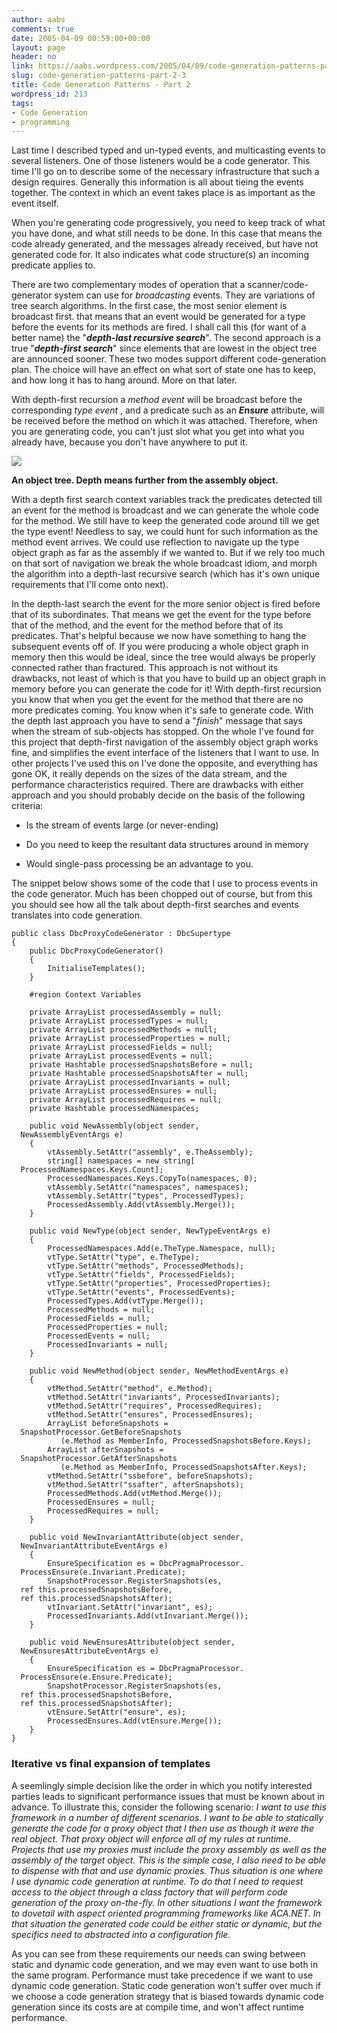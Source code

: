 ```yaml
---
author: aabs
comments: true
date: 2005-04-09 00:59:00+00:00
layout: page
header: no
link: https://aabs.wordpress.com/2005/04/09/code-generation-patterns-part-2-3/
slug: code-generation-patterns-part-2-3
title: Code Generation Patterns - Part 2
wordpress_id: 213
tags:
- Code Generation
- programming
---
```


Last time I described typed and un-typed events, and multicasting events to several listeners. One of those listeners would be a code generator. This time I'll go on to describe some of the necessary infrastructure that such a design requires. Generally this information is all about tieing the events together. The context in which an event takes place is as important as the event itself.

When you're generating code progressively, you need to keep track of what you have done, and what still needs to be done. In this case that means the code already generated, and the messages already received, but have not generated code for. It also indicates what code structure(s) an incoming predicate applies to.

There are two complementary modes of operation that a scanner/code-generator system can use for _broadcasting_ events. They are variations of tree search algorithms. In the first case, the most senior element is broadcast first. that means that an event would be generated for a type before the events for its methods are fired. I shall call this (for want of a better name) the "**_depth-last recursive search_**". The second approach is a true "**_depth-first search_**" since elements that are lowest in the object tree are announced sooner. These two modes support different code-generation plan. The choice will have an effect on what sort of state one has to keep, and how long it has to hang around. More on that later.

With depth-first recursion a _method event_ will be broadcast before the corresponding _type event_ , and a predicate such as an _**Ensure**_ attribute, will be received before the method on which it was attached. Therefore, when you are generating code, you can't just slot what you get into what you already have, because you don't have anywhere to put it.

![](http://aabs.aspxconnection.com/objectTree.png)

**An object tree. Depth means further from the assembly object.**

With a depth first search context variables track the predicates detected till an event for the method is broadcast and we can generate the whole code for the method. We still have to keep the generated code around till we get the type event! Needless to say, we could hunt for such information as the method event arrives. We could use reflection to navigate up the type object graph as far as the assembly if we wanted to. But if we rely too much on that sort of navigation we break the whole broadcast idiom, and morph the algorithm into a depth-last recursive search (which has it's own unique requirements that I'll come onto next).

In the depth-last search the event for the more senior object is fired before that of its subordinates. That means we get the event for the type before that of the method, and the event for the method before that of its predicates. That's helpful because we now have something to hang the subsequent events off of. If you were producing a whole object graph in memory then this would be ideal, since the tree would always be properly connected rather than fractured. This approach is not without its drawbacks, not least of which is that you have to build up an object graph in memory before you can generate the code for it! With depth-first recursion you know that when you get the event for the method that there are no more predicates coming. You know when it's safe to generate code. With the depth last approach you have to send a "_finish_" message that says when the stream of sub-objects has stopped. On the whole I've found for this project that depth-first navigation of the assembly object graph works fine, and simplifies the event interface of the listeners that I want to use. In other projects I've used this on I've done the opposite, and everything has gone OK, it really depends on the sizes of the data stream, and the performance characteristics required. There are drawbacks with either approach and you should probably decide on the basis of the following criteria:



	
  * Is the stream of events large (or never-ending)

	
  * Do you need to keep the resultant data structures around in memory

	
  * Would single-pass processing be an advantage to you.


The snippet below shows some of the code that I use to process events in the code generator. Much has been chopped out of course, but from this you should see how all the talk about depth-first searches and events translates into code generation.



    
    public class DbcProxyCodeGenerator : DbcSupertype
    {
        public DbcProxyCodeGenerator()
        {
            InitialiseTemplates();
        }
    
        #region Context Variables
    
        private ArrayList processedAssembly = null;
        private ArrayList processedTypes = null;
        private ArrayList processedMethods = null;
        private ArrayList processedProperties = null;
        private ArrayList processedFields = null;
        private ArrayList processedEvents = null;
        private Hashtable processedSnapshotsBefore = null;
        private Hashtable processedSnapshotsAfter = null;
        private ArrayList processedInvariants = null;
        private ArrayList processedEnsures = null;
        private ArrayList processedRequires = null;
        private Hashtable processedNamespaces;
    
        public void NewAssembly(object sender,
      NewAssemblyEventArgs e)
        {
            vtAssembly.SetAttr("assembly", e.TheAssembly);
            string[] namespaces = new string[
      ProcessedNamespaces.Keys.Count];
            ProcessedNamespaces.Keys.CopyTo(namespaces, 0);
            vtAssembly.SetAttr("namespaces", namespaces);
            vtAssembly.SetAttr("types", ProcessedTypes);
            ProcessedAssembly.Add(vtAssembly.Merge());
        }
    
        public void NewType(object sender, NewTypeEventArgs e)
        {
            ProcessedNamespaces.Add(e.TheType.Namespace, null);
            vtType.SetAttr("type", e.TheType);
            vtType.SetAttr("methods", ProcessedMethods);
            vtType.SetAttr("fields", ProcessedFields);
            vtType.SetAttr("properties", ProcessedProperties);
            vtType.SetAttr("events", ProcessedEvents);
            ProcessedTypes.Add(vtType.Merge());
            ProcessedMethods = null;
            ProcessedFields = null;
            ProcessedProperties = null;
            ProcessedEvents = null;
            ProcessedInvariants = null;
        }
    
        public void NewMethod(object sender, NewMethodEventArgs e)
        {
            vtMethod.SetAttr("method", e.Method);
            vtMethod.SetAttr("invariants", ProcessedInvariants);
            vtMethod.SetAttr("requires", ProcessedRequires);
            vtMethod.SetAttr("ensures", ProcessedEnsures);
            ArrayList beforeSnapshots =
      SnapshotProcessor.GetBeforeSnapshots
               (e.Method as MemberInfo, ProcessedSnapshotsBefore.Keys);
            ArrayList afterSnapshots =
      SnapshotProcessor.GetAfterSnapshots
               (e.Method as MemberInfo, ProcessedSnapshotsAfter.Keys);
            vtMethod.SetAttr("ssbefore", beforeSnapshots);
            vtMethod.SetAttr("ssafter", afterSnapshots);
            ProcessedMethods.Add(vtMethod.Merge());
            ProcessedEnsures = null;
            ProcessedRequires = null;
        }
    
        public void NewInvariantAttribute(object sender,
      NewInvariantAttributeEventArgs e)
        {
            EnsureSpecification es = DbcPragmaProcessor.
      ProcessEnsure(e.Invariant.Predicate);
            SnapshotProcessor.RegisterSnapshots(es,
      ref this.processedSnapshotsBefore,
      ref this.processedSnapshotsAfter);
            vtInvariant.SetAttr("invariant", es);
            ProcessedInvariants.Add(vtInvariant.Merge());
        }
    
        public void NewEnsuresAttribute(object sender,
      NewEnsuresAttributeEventArgs e)
        {
            EnsureSpecification es = DbcPragmaProcessor.
      ProcessEnsure(e.Ensure.Predicate);
            SnapshotProcessor.RegisterSnapshots(es,
      ref this.processedSnapshotsBefore,
      ref this.processedSnapshotsAfter);
            vtEnsure.SetAttr("ensure", es);
            ProcessedEnsures.Add(vtEnsure.Merge());
        }
    }




### Iterative vs final expansion of templates


A seemlingly simple decision like the order in which you notify interested parties leads to significant performance issues that must be known about in advance. To illustrate this, consider the following scenario:
_I want to use this framework in a number of different scenarios. I want to be able to statically generate the code for a proxy object that I then use as though it were the real object. That proxy object will enforce all of my rules at runtime. Projects that use my proxies must include the proxy assembly as well as the assembly of the target object. This is the simple case, I also need to be able to dispense with that and use dynamic proxies. Thus situation is one where I use dynamic code generation at runtime. To do that I need to request access to the object through a class factory that will perform code generation of the proxy on-the-fly. In other situations I want the framework to dovetail with aspect oriented programming frameworks like ACA.NET. In that situation the generated code could be either static or dynamic, but the specifics need to abstracted into a configuration file._

As you can see from these requirements our needs can swing between static and dynamic code generation, and we may even want to use both in the same program. Performance must take precedence if we want to use dynamic code generation. Static code generation won't suffer over much if we choose a code generation strategy that is biased towards dynamic code generation since its costs are at compile time, and won't affect runtime performance.
